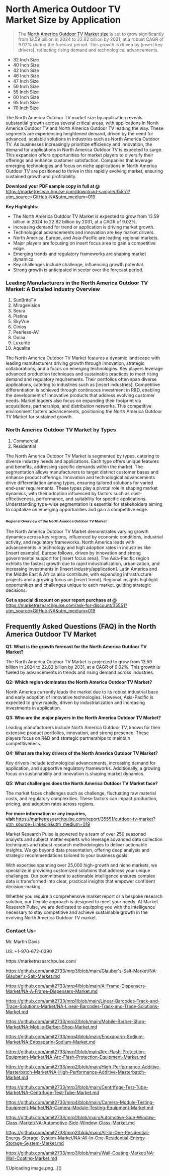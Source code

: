 <h1>North America Outdoor TV Market&nbsp;Size by Application</h1><blockquote><p>The <a href="https://marketresearchpulse.com/download-sample/35551?utm_source=GitHub-NA&amp;utm_medium=019">North America Outdoor TV Market size</a> is set to grow significantly from 13.59 billion in 2024 to 22.82 billion by 2031, at a robust CAGR of 9.02% during the forecast period. This growth is driven by [insert key drivers], reflecting rising demand and technological advancements.</p></blockquote><ul><li>32 Inch Size <li> 40 Inch Size <li> 42 Inch Size <li> 46 Inch Size <li> 47 Inch Size <li> 50 Inch Size <li> 55 Inch Size <li> 60 Inch Size <li> 65 Inch Size <li> 70 Inch Size</li></ul><p>The North America Outdoor TV market size by application reveals substantial growth across several critical areas, with applications in North America Outdoor TV and North America Outdoor TV leading the way. These segments are experiencing heightened demand, driven by the need for advanced, scalable solutions in industries such as North America Outdoor TV. As businesses increasingly prioritize efficiency and innovation, the demand for applications in North America Outdoor TV is expected to surge. This expansion offers opportunities for market players to diversify their offerings and enhance customer satisfaction. Companies that leverage emerging technologies and focus on niche applications in North America Outdoor TV are positioned to thrive in this rapidly evolving market, ensuring sustained growth and profitability.</p><p><strong>Download your PDF sample copy in full at @ </strong><a href="https://marketresearchpulse.com/download-sample/35551?utm_source=GitHub-NA&amp;utm_medium=019">https://marketresearchpulse.com/download-sample/35551?utm_source=GitHub-NA&amp;utm_medium=019</a></p><p><strong>Key Highlights: </strong></p><ul><li>The North America Outdoor TV Market is expected to grow from 13.59 billion in 2024 to 22.82 billion by 2031, at a CAGR of 9.02%.</li><li>Increasing demand for trend or application is driving market growth.</li><li>Technological advancements and innovation are key market drivers.</li><li>North America, Europe, and Asia-Pacific are leading regional markets.</li><li>Major players are focusing on insert focus area to gain a competitive edge.</li><li>Emerging trends and regulatory frameworks are shaping market dynamics.</li><li>Key challenges include challenge, influencing growth potential.</li><li>Strong growth is anticipated in sector over the forecast period.</li></ul><h3>Leading Manufacturers in the North America Outdoor TV Market: A Detailed Industry Overview</h3><ol><li>SunBriteTV</li><li>MirageVision</li><li>Seura</li><li>Platina</li><li>SkyVue</li><li>Cinios</li><li>Peerless-AV</li><li>Oolaa</li><li>Luxurite</li><li>Aqualite</li></ol><div class="flex max-w-full flex-col flex-grow"><div class="min-h-8 text-message flex w-full flex-col items-end gap-2 whitespace-normal break-words [.text-message+&amp;]:mt-5" dir="auto" data-message-author-role="assistant" data-message-id="fd8432e4-4910-450d-b182-61b7bfb0a01f" data-message-model-slug="gpt-4o"><div class="flex w-full flex-col gap-1 empty:hidden first:pt-[3px]"><div class="markdown prose w-full break-words dark:prose-invert light"><p>The North America Outdoor TV Market features a dynamic landscape with leading manufacturers driving growth through innovation, strategic collaborations, and a focus on emerging technologies. Key players leverage advanced production techniques and sustainable practices to meet rising demand and regulatory requirements. Their portfolios often span diverse applications, catering to industries such as [insert industries]. Competitive differentiation is achieved through continuous investment in R&amp;D, enabling the development of innovative products that address evolving customer needs. Market leaders also focus on expanding their footprint via acquisitions, partnerships, and distribution networks. This competitive environment fosters advancements, positioning the North America Outdoor TV Market for sustained growth.</p></div></div></div></div><h3>North America Outdoor TV Market by Types</h3><ol><li>Commercial <li> Residential</li></ol><div class="flex max-w-full flex-col flex-grow"><div class="min-h-8 text-message flex w-full flex-col items-end gap-2 whitespace-normal break-words [.text-message+&amp;]:mt-5" dir="auto" data-message-author-role="assistant" data-message-id="084470be-0bb7-4664-bddf-5156b4f41249" data-message-model-slug="gpt-4o-mini"><div class="flex w-full flex-col gap-1 empty:hidden first:pt-[3px]"><div class="markdown prose w-full break-words dark:prose-invert light"><p>The North America Outdoor TV Market is segmented by types, catering to diverse industry needs and applications. Each type offers unique features and benefits, addressing specific demands within the market. The segmentation allows manufacturers to target distinct customer bases and enhance product offerings. Innovation and technological advancements drive differentiation among types, ensuring tailored solutions for varied end-user requirements. These types play a pivotal role in shaping market dynamics, with their adoption influenced by factors such as cost-effectiveness, performance, and suitability for specific applications. Understanding type-wise segmentation is essential for stakeholders aiming to capitalize on emerging opportunities and gain a competitive edge.</p></div></div></div></div><h3><span style="font-size: 11px;">Regional Overview of the North America Outdoor TV Market</span></h3><div class="flex max-w-full flex-col flex-grow"><div class="min-h-8 text-message flex w-full flex-col items-end gap-2 whitespace-normal break-words [.text-message+&amp;]:mt-5" dir="auto" data-message-author-role="assistant" data-message-id="e9038762-ce64-4e30-91c9-9bd413514231" data-message-model-slug="gpt-4o-mini"><div class="flex w-full flex-col gap-1 empty:hidden first:pt-[3px]"><div class="markdown prose w-full break-words dark:prose-invert light"><p>The North America Outdoor TV Market demonstrates varying growth dynamics across key regions, influenced by economic conditions, industrial activity, and regulatory frameworks. North America leads with advancements in technology and high adoption rates in industries like [insert example]. Europe follows, driven by innovation and strong governmental support for [insert focus area]. The Asia-Pacific region exhibits the fastest growth due to rapid industrialization, urbanization, and increasing investments in [insert industry/application]. Latin America and the Middle East &amp; Africa also contribute, with expanding infrastructure projects and a growing focus on [insert trend]. Regional insights highlight opportunities and challenges unique to each market, guiding strategic decisions.</p></div></div></div></div><p><strong>Get a special discount on your report purchase at @ </strong><a href="https://marketresearchpulse.com/ask-for-discount/35551?utm_source=GitHub-NA&amp;utm_medium=019">https://marketresearchpulse.com/ask-for-discount/35551?utm_source=GitHub-NA&amp;utm_medium=019</a></p><h2>Frequently Asked Questions (FAQ) in the North America Outdoor TV Market</h2><p><strong>Q1: What is the growth forecast for the North America Outdoor TV Market?</strong></p><p>The North America Outdoor TV Market is projected to grow from 13.59 billion in 2024 to 22.82 billion by 2031, at a CAGR of 9.02%. This growth is fueled by advancements in trends and rising demand across industries.</p><p><strong>Q2: Which region dominates the North America Outdoor TV Market?</strong></p><p>North America currently leads the market due to its robust industrial base and early adoption of innovative technologies. However, Asia-Pacific is expected to grow rapidly, driven by industrialization and increasing investments in application.</p><p><strong>Q3: Who are the major players in the North America Outdoor TV Market?</strong></p><p>Leading manufacturers include North America Outdoor TV, known for their extensive product portfolios, innovation, and strong presence. These players focus on R&amp;D and strategic partnerships to maintain competitiveness.</p><p><strong>Q4: What are the key drivers of the North America Outdoor TV Market?</strong></p><p>Key drivers include technological advancements, increasing demand for application, and supportive regulatory frameworks. Additionally, a growing focus on sustainability and innovation is shaping market dynamics.</p><p><strong>Q5: What challenges does the North America Outdoor TV Market face?</strong></p><p>The market faces challenges such as challenge, fluctuating raw material costs, and regulatory complexities. These factors can impact production, pricing, and adoption rates across regions.</p><p><strong>For more information or any inquiries, visit&nbsp;</strong><a href="https://marketresearchpulse.com/report/35551/outdoor-tv-market?utm_source=Linkedin&utm_medium=019">https://marketresearchpulse.com/report/35551/outdoor-tv-market?utm_source=Linkedin&utm_medium=019</a></p><p>Market Research Pulse is powered by a team of over 250 seasoned analysts and subject matter experts who leverage advanced data collection techniques and robust research methodologies to deliver actionable insights. We go beyond data presentation, offering deep analysis and strategic recommendations tailored to your business goals.</p><p>With expertise spanning over 25,000 high-growth and niche markets, we specialize in providing customized solutions that address your unique challenges. Our commitment to actionable intelligence ensures complex data is transformed into clear, practical insights that empower confident decision-making.</p><p>Whether you require a comprehensive market report or a bespoke research solution, our flexible approach is designed to meet your needs. At Market Research Pulse, we are dedicated to equipping you with the intelligence necessary to stay competitive and achieve sustainable growth in the evolving North America Outdoor TV market.</p><h3><strong>Contact Us-</strong></h3><p>Mr. Martin Davis</p><p>US: +1-970-672-0390</p><p>https://marketresearchpulse.com/</p><p><a href="https://github.com/amit2733/mrp3/blob/main/Glauber's-Salt-Market/NA-Glauber's-Salt-Market.md">https://github.com/amit2733/mrp3/blob/main/Glauber's-Salt-Market/NA-Glauber's-Salt-Market.md</a></p><p><a href="https://github.com/amit2733/mrp4/blob/main/A-Frame-Dispensers-Market/NA-A-Frame-Dispensers-Market.md">https://github.com/amit2733/mrp4/blob/main/A-Frame-Dispensers-Market/NA-A-Frame-Dispensers-Market.md</a></p><p><a href="https://github.com/amit2733/mrp1/blob/main/Linear-Barcodes-Track-and-Trace-Solutions-Market/NA-Linear-Barcodes-Track-and-Trace-Solutions-Market.md">https://github.com/amit2733/mrp1/blob/main/Linear-Barcodes-Track-and-Trace-Solutions-Market/NA-Linear-Barcodes-Track-and-Trace-Solutions-Market.md</a></p><p><a href="https://github.com/amit2733/mrp2/blob/main/Mobile-Barber-Shop-Market/NA-Mobile-Barber-Shop-Market.md">https://github.com/amit2733/mrp2/blob/main/Mobile-Barber-Shop-Market/NA-Mobile-Barber-Shop-Market.md</a></p><p><a href="https://github.com/amit2733/mrp4/blob/main/Enoxaparin-Sodium-Market/NA-Enoxaparin-Sodium-Market.md">https://github.com/amit2733/mrp4/blob/main/Enoxaparin-Sodium-Market/NA-Enoxaparin-Sodium-Market.md</a></p><p><a href="https://github.com/amit2733/mrp1/blob/main/Arc-Flash-Protection-Equipment-Market/NA-Arc-Flash-Protection-Equipment-Market.md">https://github.com/amit2733/mrp1/blob/main/Arc-Flash-Protection-Equipment-Market/NA-Arc-Flash-Protection-Equipment-Market.md</a></p><p><a href="https://github.com/amit2733/mrp2/blob/main/High-Performance-Additive-Masterbatch-Market/NA-High-Performance-Additive-Masterbatch-Market.md">https://github.com/amit2733/mrp2/blob/main/High-Performance-Additive-Masterbatch-Market/NA-High-Performance-Additive-Masterbatch-Market.md</a></p><p><a href="https://github.com/amit2733/mrp3/blob/main/Centrifuge-Test-Tube-Market/NA-Centrifuge-Test-Tube-Market.md">https://github.com/amit2733/mrp3/blob/main/Centrifuge-Test-Tube-Market/NA-Centrifuge-Test-Tube-Market.md</a></p><p><a href="https://github.com/amit2733/mrp4/blob/main/Camera-Module-Testing-Equipment-Market/NA-Camera-Module-Testing-Equipment-Market.md">https://github.com/amit2733/mrp4/blob/main/Camera-Module-Testing-Equipment-Market/NA-Camera-Module-Testing-Equipment-Market.md</a></p><p><a href="https://github.com/amit2733/mrp1/blob/main/Automotive-Side-Window-Glass-Market/NA-Automotive-Side-Window-Glass-Market.md">https://github.com/amit2733/mrp1/blob/main/Automotive-Side-Window-Glass-Market/NA-Automotive-Side-Window-Glass-Market.md</a></p><p><a href="https://github.com/amit2733/mrp2/blob/main/All-In-One-Residential-Energy-Storage-System-Market/NA-All-In-One-Residential-Energy-Storage-System-Market.md">https://github.com/amit2733/mrp2/blob/main/All-In-One-Residential-Energy-Storage-System-Market/NA-All-In-One-Residential-Energy-Storage-System-Market.md</a></p><p><a href="https://github.com/amit2733/mrp3/blob/main/Wall-Coating-Market/NA-Wall-Coating-Market.md">https://github.com/amit2733/mrp3/blob/main/Wall-Coating-Market/NA-Wall-Coating-Market.md</a></p>
![Uploading image.png…]()
